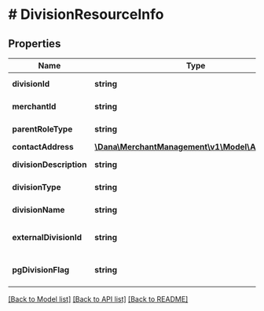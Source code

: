 # # DivisionResourceInfo

## Properties

Name | Type | Description | Notes
------------ | ------------- | ------------- | -------------
**divisionId** | **string** | Division identifier | [optional]
**merchantId** | **string** | Merchant identifier | [optional]
**parentRoleType** | **string** | Parent role type | [optional]
**contactAddress** | [**\Dana\MerchantManagement\v1\Model\AddressInfo**](AddressInfo.md) |  | [optional]
**divisionDescription** | **string** | Division description | [optional]
**divisionType** | **string** | Division type | [optional]
**divisionName** | **string** | Division name | [optional]
**externalDivisionId** | **string** | External division identifier | [optional]
**pgDivisionFlag** | **string** | Flag if division is type PG | [optional]

[[Back to Model list]](../../README.md#models) [[Back to API list]](../../README.md#endpoints) [[Back to README]](../../README.md)
